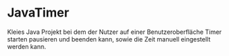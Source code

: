# JavaTimer

Kleies Java Projekt bei dem der Nutzer auf einer Benutzeroberfläche Timer starten pausieren und beenden kann, sowie die Zeit manuell eingestellt werden kann.
